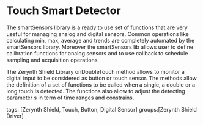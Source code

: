 Touch Smart Detector  
============================
The smartSensors library is a ready to use set of functions that are very useful for managing analog and digital sensors.
Common operations like calculating min, max, average and trends are completely automated by the smartSensors library.
Moreover the smartSensors lib allows user to define calibration functions for analog sensors and to use callback to schedule sampling and acquisition operations.

The Zerynth Shield Library onDoubleTouch method allows to monitor a digital input to be considered as button or touch sensor. 
The methods allow the definition of a set of functions to be called when a single, a double or a long touch is detected.
The functions also allow to adjust the detecting parameter s in term of time ranges and constrains.

tags: [Zerynth Shield, Touch, Button, Digital Sensor]
groups:[Zerynth Shield Driver]    